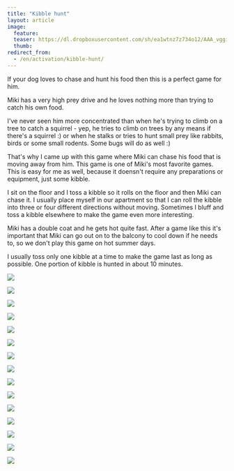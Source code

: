 ```yaml
---
title: "Kibble hunt"
layout: article
image:
  feature:
  teaser: https://dl.dropboxusercontent.com/sh/ea1wtnz7z734o12/AAA_vggi0yefXTv3aSTCOpi_a/aktivointi/nappulajahti/DS38593-245px.jpg
  thumb:
redirect_from:
  - /en/activation/kibble-hunt/
---
```


If your dog loves to chase and hunt his food then this is a perfect game for him.

Miki has a very high prey drive and he loves nothing more than trying to catch his own food.

I've never seen him more concentrated than when he's trying to climb on a tree to catch a squirrel - yep, he tries to climb on trees by any means if there's a squirrel :) or when he stalks or tries to hunt small prey like rabbits, birds or some small rodents. Some bugs will do as well :)

That's why I came up with this game where Miki can chase his food that is moving away from him. This game is one of Miki's most favorite games. This is easy for me as well, because it doensn't require any preparations or equipment, just some kibble.

I sit on the floor and I toss a kibble so it rolls on the floor and then Miki can chase it. I usually place myself in our apartment so that I can roll the kibble into three or four different directions without moving. Sometimes I bluff and toss a kibble elsewhere to make the game even more interesting.

Miki has a double coat and he gets hot quite fast. After a game like this it's important that Miki can go out on to the balcony to cool down if he needs to, so we don't play this game on hot summer days.

I usually toss only one kibble at a time to make the game last as long as possible. One portion of kibble is hunted in about 10 minutes. 

[![](https://dl.dropboxusercontent.com/sh/ea1wtnz7z734o12/AADkv5M4AMDj6UNmfW4pVGNTa/aktivointi/nappulajahti/DS38471-800px.jpg)](https://dl.dropboxusercontent.com/sh/ea1wtnz7z734o12/AADAL9GhrjMfpNMyahybwsrla/aktivointi/nappulajahti/DS38471.jpg)

[![](https://dl.dropboxusercontent.com/sh/ea1wtnz7z734o12/AABhV64IZG1SslYsqty-A8t9a/aktivointi/nappulajahti/DS38472-800px.jpg)](https://dl.dropboxusercontent.com/sh/ea1wtnz7z734o12/AAC-JMcp4rV6udbldfIbjf3ra/aktivointi/nappulajahti/DS38472.jpg)

[![](https://dl.dropboxusercontent.com/sh/ea1wtnz7z734o12/AAAbkmo8tTCvBMkPq68bwmhga/aktivointi/nappulajahti/DS38473-800px.jpg)](https://dl.dropboxusercontent.com/sh/ea1wtnz7z734o12/AAA5FoG0gWFewhTBPs3sTGe8a/aktivointi/nappulajahti/DS38473.jpg)

[![](https://dl.dropboxusercontent.com/sh/ea1wtnz7z734o12/AACsfz3EGKglpGMJVn3mb5OWa/aktivointi/nappulajahti/DS38474-800px.jpg)](https://dl.dropboxusercontent.com/sh/ea1wtnz7z734o12/AACfwTlPp8D5dsrWDx5SuNBSa/aktivointi/nappulajahti/DS38474.jpg)

[![](https://dl.dropboxusercontent.com/sh/ea1wtnz7z734o12/AAAibVHGeJ-99Mk3Ieo6RkAaa/aktivointi/nappulajahti/DS38475-800px.jpg)](https://dl.dropboxusercontent.com/sh/ea1wtnz7z734o12/AADoH-nTn1G-EORpgj0uQgeya/aktivointi/nappulajahti/DS38475.jpg)

[![](https://dl.dropboxusercontent.com/sh/ea1wtnz7z734o12/AABNG_CusJy52CoMXNQe_M_ga/aktivointi/nappulajahti/DS38568-800px.jpg)](https://dl.dropboxusercontent.com/sh/ea1wtnz7z734o12/AAAqlBMGXvG-rjc3dDaH50wEa/aktivointi/nappulajahti/DS38568.jpg)

[![](https://dl.dropboxusercontent.com/sh/ea1wtnz7z734o12/AAAmgtC-PnOn2QeIYoWYw-XPa/aktivointi/nappulajahti/DS38569-800px.jpg)](https://dl.dropboxusercontent.com/sh/ea1wtnz7z734o12/AAC2Pr1aCxHiu6PKeMPW5t0Ea/aktivointi/nappulajahti/DS38569.jpg)

[![](https://dl.dropboxusercontent.com/sh/ea1wtnz7z734o12/AAAxwZDyrRCCVLGFPOhi4gxxa/aktivointi/nappulajahti/DS38570-800px.jpg)](https://dl.dropboxusercontent.com/sh/ea1wtnz7z734o12/AAB9Iv-aMzNs-wPIKVX8MTNPa/aktivointi/nappulajahti/DS38570.jpg)

[![](https://dl.dropboxusercontent.com/sh/ea1wtnz7z734o12/AABvqDz7wQsDGX40ZNVMXlABa/aktivointi/nappulajahti/DS38571-800px.jpg)](https://dl.dropboxusercontent.com/sh/ea1wtnz7z734o12/AACwQTws0CA5nHEHspZDOCAVa/aktivointi/nappulajahti/DS38571.jpg)

[![](https://dl.dropboxusercontent.com/sh/ea1wtnz7z734o12/AABJwAZAwQykRyN6YeOq62qra/aktivointi/nappulajahti/DS38572-800px.jpg)](https://dl.dropboxusercontent.com/sh/ea1wtnz7z734o12/AADc0MBQhaibRaBz_l-pXCvta/aktivointi/nappulajahti/DS38572.jpg)

[![](https://dl.dropboxusercontent.com/sh/ea1wtnz7z734o12/AABscnmuxZXAA4Sy0It04ltka/aktivointi/nappulajahti/DS38573-800px.jpg)](https://dl.dropboxusercontent.com/sh/ea1wtnz7z734o12/AAAiQnnFy6adhedsVPo-8ngEa/aktivointi/nappulajahti/DS38573.jpg)

[![](https://dl.dropboxusercontent.com/sh/ea1wtnz7z734o12/AACX67im33xiKyVFU-Ju1i5ba/aktivointi/nappulajahti/DS38593-800px.jpg)](https://dl.dropboxusercontent.com/sh/ea1wtnz7z734o12/AAB8iNfSiVJ1Z1toJzxtDtlxa/aktivointi/nappulajahti/DS38593.jpg)

[![](https://dl.dropboxusercontent.com/sh/ea1wtnz7z734o12/AAC5C_nk9JUdPcEAWBR7vJSVa/aktivointi/nappulajahti/DS38594-800px.jpg)](https://dl.dropboxusercontent.com/sh/ea1wtnz7z734o12/AACkA4_ekH8wbQoUPUtGIVj9a/aktivointi/nappulajahti/DS38594.jpg)

[![](https://dl.dropboxusercontent.com/sh/ea1wtnz7z734o12/AAAX3R-3jxYx55YHJzwTHE6Ta/aktivointi/nappulajahti/DS38595-800px.jpg)](https://dl.dropboxusercontent.com/sh/ea1wtnz7z734o12/AADyxWSJKuaAUTG04r34lgEta/aktivointi/nappulajahti/DS38595.jpg)

[![](https://dl.dropboxusercontent.com/sh/ea1wtnz7z734o12/AABybfNrtOg18BMk0Ro9nha5a/aktivointi/nappulajahti/DS38597-800px.jpg)](https://dl.dropboxusercontent.com/sh/ea1wtnz7z734o12/AABdal_c_baZ5z2v78BQDUZka/aktivointi/nappulajahti/DS38597.jpg)
